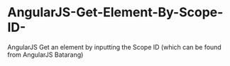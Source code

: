 AngularJS-Get-Element-By-Scope-ID-
==================================

AngularJS Get an element by inputting the Scope ID (which can be found from AngularJS Batarang) 
